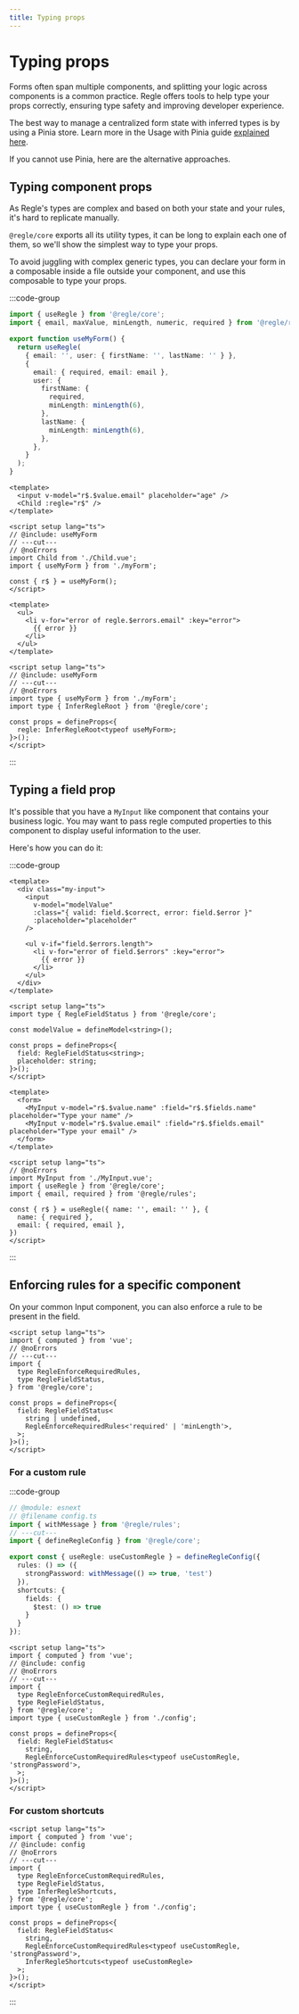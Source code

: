```yaml
---
title: Typing props
---
```


<script setup>
import Parent from '../parts/components/typing-props/Parent.vue';
</script>

# Typing props

Forms often span multiple components, and splitting your logic across components is a common practice. Regle offers tools to help type your props correctly, ensuring type safety and improving developer experience.

The best way to manage a centralized form state with inferred types is by using a Pinia store. Learn more in the Usage with Pinia guide [explained here](/advanced-usage/usage-with-pinia).

If you cannot use Pinia, here are the alternative approaches.

## Typing component props

As Regle's types are complex and based on both your state and your rules, it's hard to replicate manually.

`@regle/core` exports all its utility types, it can be long to explain each one of them, so we'll show the simplest way to type your props.


To avoid juggling with complex generic types, you can declare your form in a composable inside a file outside your component, and use this composable to type your props.


:::code-group

```ts twoslash include useMyForm [useMyForm.ts]
import { useRegle } from '@regle/core';
import { email, maxValue, minLength, numeric, required } from '@regle/rules';

export function useMyForm() {
  return useRegle(
    { email: '', user: { firstName: '', lastName: '' } },
    {
      email: { required, email: email },
      user: {
        firstName: {
          required,
          minLength: minLength(6),
        },
        lastName: {
          minLength: minLength(6),
        },
      },
    }
  );
}
```

```vue twoslash [Parent.vue]
<template>
  <input v-model="r$.$value.email" placeholder="age" />
  <Child :regle="r$" />
</template>

<script setup lang="ts">
// @include: useMyForm
// ---cut---
// @noErrors
import Child from './Child.vue';
import { useMyForm } from './myForm';

const { r$ } = useMyForm();
</script>
```

```vue twoslash [Child.vue]
<template>
  <ul>
    <li v-for="error of regle.$errors.email" :key="error">
      {{ error }}
    </li>
  </ul>
</template>

<script setup lang="ts">
// @include: useMyForm
// ---cut---
// @noErrors
import type { useMyForm } from './myForm';
import type { InferRegleRoot } from '@regle/core';

const props = defineProps<{
  regle: InferRegleRoot<typeof useMyForm>;
}>();
</script>
```
:::



## Typing a field prop

It's possible that you have a `MyInput` like component that contains your business logic.
You may want to pass regle computed properties to this component to display useful information to the user.

Here's how you can do it:

:::code-group

```vue twoslash [MyInput.vue]
<template>
  <div class="my-input">
    <input
      v-model="modelValue"
      :class="{ valid: field.$correct, error: field.$error }"
      :placeholder="placeholder"
    />

    <ul v-if="field.$errors.length">
      <li v-for="error of field.$errors" :key="error">
        {{ error }}
      </li>
    </ul>
  </div>
</template>

<script setup lang="ts">
import type { RegleFieldStatus } from '@regle/core';

const modelValue = defineModel<string>();

const props = defineProps<{
  field: RegleFieldStatus<string>;
  placeholder: string;
}>();
</script>
```

```vue twoslash [myForm.vue]
<template>
  <form>
    <MyInput v-model="r$.$value.name" :field="r$.$fields.name" placeholder="Type your name" />
    <MyInput v-model="r$.$value.email" :field="r$.$fields.email" placeholder="Type your email" />
  </form>
</template>

<script setup lang="ts">
// @noErrors
import MyInput from './MyInput.vue';
import { useRegle } from '@regle/core';
import { email, required } from '@regle/rules';

const { r$ } = useRegle({ name: '', email: '' }, {
  name: { required },
  email: { required, email },
})
</script>
```
:::

<Parent/>


## Enforcing rules for a specific component


On your common Input component, you can also enforce a rule to be present in the field.


```vue twoslash [MyPassword.vue]
<script setup lang="ts">
import { computed } from 'vue';
// @noErrors
// ---cut---
import {
  type RegleEnforceRequiredRules,
  type RegleFieldStatus,
} from '@regle/core';

const props = defineProps<{
  field: RegleFieldStatus<
    string | undefined,
    RegleEnforceRequiredRules<'required' | 'minLength'>,
  >;
}>();
</script>
```


### For a custom rule

:::code-group


```ts twoslash include config [config.ts]
// @module: esnext
// @filename config.ts
import { withMessage } from '@regle/rules';
// ---cut---
import { defineRegleConfig } from '@regle/core';

export const { useRegle: useCustomRegle } = defineRegleConfig({
  rules: () => ({
    strongPassword: withMessage(() => true, 'test')
  }),
  shortcuts: {
    fields: {
      $test: () => true
    }
  }
});
```

```vue twoslash [MyPassword.vue]
<script setup lang="ts">
import { computed } from 'vue';
// @include: config
// @noErrors
// ---cut---
import {
  type RegleEnforceCustomRequiredRules,
  type RegleFieldStatus,
} from '@regle/core';
import type { useCustomRegle } from './config';

const props = defineProps<{
  field: RegleFieldStatus<
    string,
    RegleEnforceCustomRequiredRules<typeof useCustomRegle, 'strongPassword'>,
  >;
}>();
</script>
```



### For custom shortcuts

```vue twoslash [MyPassword.vue]
<script setup lang="ts">
import { computed } from 'vue';
// @include: config
// @noErrors
// ---cut---
import {
  type RegleEnforceCustomRequiredRules,
  type RegleFieldStatus,
  type InferRegleShortcuts,
} from '@regle/core';
import type { useCustomRegle } from './config';

const props = defineProps<{
  field: RegleFieldStatus<
    string,
    RegleEnforceCustomRequiredRules<typeof useCustomRegle, 'strongPassword'>,
    InferRegleShortcuts<typeof useCustomRegle>
  >;
}>();
</script>
```


:::
